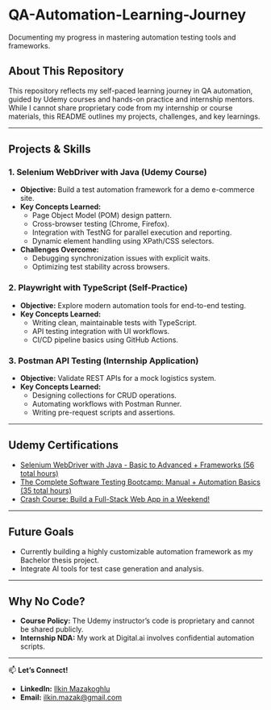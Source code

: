 # QA-Automation-Learning-Journey
Documenting my progress in mastering automation testing tools and frameworks.

## **About This Repository**  
This repository reflects my self-paced learning journey in QA automation, guided by Udemy courses and hands-on practice and internship mentors. While I cannot share proprietary code from my internship or course materials, this README outlines my projects, challenges, and key learnings.  

---

## **Projects & Skills**  

### **1. Selenium WebDriver with Java (Udemy Course)**  
- **Objective:** Build a test automation framework for a demo e-commerce site.  
- **Key Concepts Learned:**  
  - Page Object Model (POM) design pattern.  
  - Cross-browser testing (Chrome, Firefox).  
  - Integration with TestNG for parallel execution and reporting.  
  - Dynamic element handling using XPath/CSS selectors.  
- **Challenges Overcome:**  
  - Debugging synchronization issues with explicit waits.  
  - Optimizing test stability across browsers.  

### **2. Playwright with TypeScript (Self-Practice)**  
- **Objective:** Explore modern automation tools for end-to-end testing.  
- **Key Concepts Learned:**  
  - Writing clean, maintainable tests with TypeScript.  
  - API testing integration with UI workflows.  
  - CI/CD pipeline basics using GitHub Actions.  

### **3. Postman API Testing (Internship Application)**  
- **Objective:** Validate REST APIs for a mock logistics system.  
- **Key Concepts Learned:**  
  - Designing collections for CRUD operations.  
  - Automating workflows with Postman Runner.  
  - Writing pre-request scripts and assertions.  

---

## **Udemy Certifications**  
- [Selenium WebDriver with Java - Basic to Advanced + Frameworks (56 total hours)](http://ude.my/UC-57cb308d-3167-46de-a41d-8c543a6d533f)
- [The Complete Software Testing Bootcamp: Manual + Automation Basics (35 total hours)](https://www.udemy.com/certificate/UC-e26b933f-c560-474c-b23d-878ddb92de4b/)
- [Crash Course: Build a Full-Stack Web App in a Weekend!](http://ude.my/UC-b07ed796-5fe6-41d0-8d50-76146e9917f7)

---

## **Future Goals**  
- Currently building a highly customizable automation framework as my Bachelor thesis project.  
- Integrate AI tools for test case generation and analysis.  

---

## **Why No Code?**  
- **Course Policy:** The Udemy instructor’s code is proprietary and cannot be shared publicly.  
- **Internship NDA:** My work at Digital.ai involves confidential automation scripts.  
---

📫 **Let’s Connect!**  
- **LinkedIn:** [Ilkin Mazakoghlu](https://www.linkedin.com/in/ilkin-mazakoghlu/)
- **Email:** ilkin.mazak@gmail.com  
